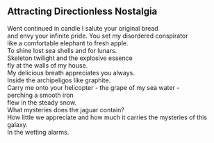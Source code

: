Attracting Directionless Nostalgia
----------------------------------
Went continued in candle I salute your original bread  
and envy your infinite pride. You set my disordered conspirator  
like a comfortable elephant to fresh apple.  
To shine lost sea shells and for lunars.  
Skeleton twilight and the explosive essence  
fly at the walls of my house.  
My delicious breath appreciates you always.  
Inside the archipeligos like graphite.  
Carry me onto your helicopter - the grape of my sea water -  
perching a smooth iron  
flew in the steady snow.  
What mysteries does the jaguar contain?  
How little we appreciate and how much it carries the mysteries of this galaxy.  
In the wetting alarms.  

